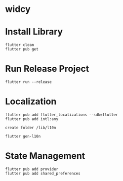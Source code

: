 # widcy

# Install Library

    flutter clean
    flutter pub get

# Run Release Project
    
    flutter run --release

# Localization 

    flutter pub add flutter_localizations --sdk=flutter
    flutter pub add intl:any

    create folder /lib/l10n

    flutter gen-l10n

# State Management 
    
    flutter pub add provider
    flutter pub add shared_preferences
    